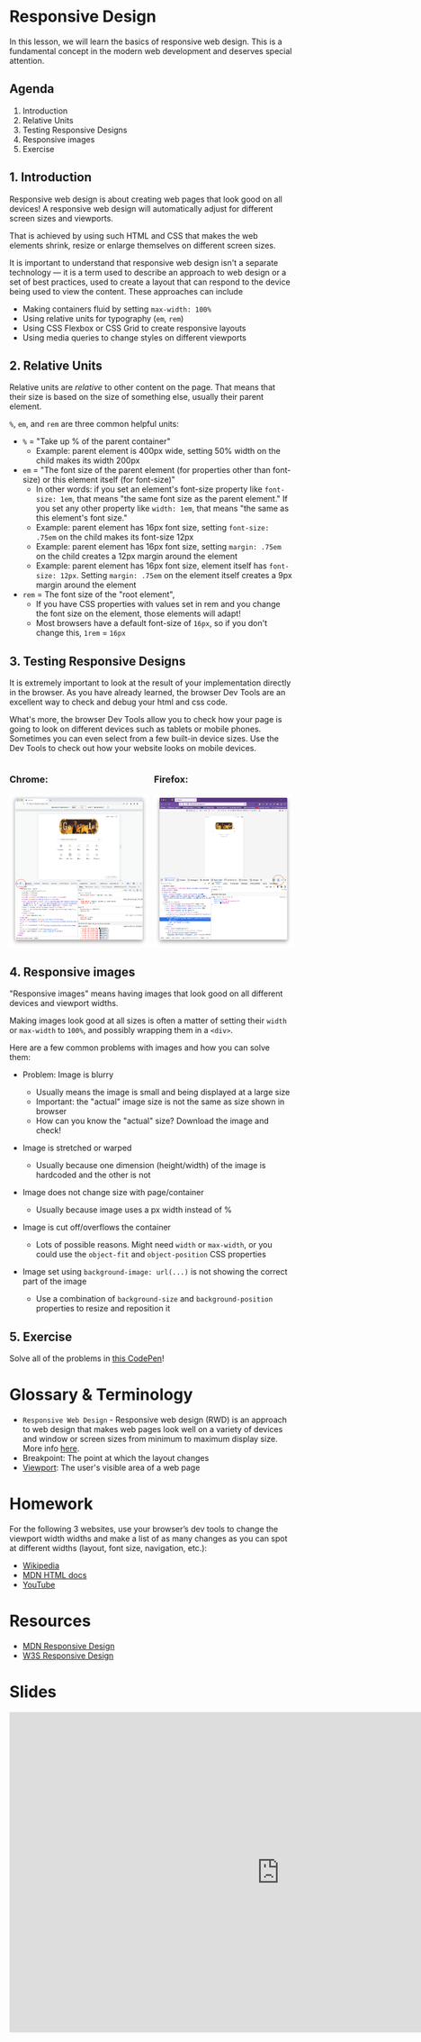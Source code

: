 <!-- ---
title: Lesson 10 - Responsive Design & Images
nav_order: 10
--- -->

# Responsive Design

In this lesson, we will learn the basics of responsive web design. This is a fundamental concept in the modern web development and deserves special attention.

## Agenda

1. Introduction
2. Relative Units
3. Testing Responsive Designs
4. Responsive images
5. Exercise

## 1. Introduction

Responsive web design is about creating web pages that look good on all devices! A responsive web design will automatically adjust for different screen sizes and viewports.

That is achieved by using such HTML and CSS that makes the web elements shrink, resize or enlarge themselves on different screen sizes.

It is important to understand that responsive web design isn't a separate technology — it is a term used to describe an approach to web design or a set of best practices, used to create a layout that can respond to the device being used to view the content. These approaches can include

- Making containers fluid by setting `max-width: 100%`
- Using relative units for typography (`em`, `rem`)
- Using CSS Flexbox or CSS Grid to create responsive layouts
- Using media queries to change styles on different viewports

## 2. Relative Units

Relative units are _relative_ to other content on the page. That means that their size is based on the size of something else, usually their parent element.

`%`, `em`, and `rem` are three common helpful units:

- `%` = "Take up % of the parent container"
  - Example: parent element is 400px wide, setting 50% width on the child makes its width 200px
- `em` = "The font size of the parent element (for properties other than font-size) or this element itself (for font-size)"
  - In other words: if you set an element's font-size property like `font-size: 1em`, that means "the same font size as the parent element." If you set any other property like `width: 1em`, that means "the same as this element's font size."
  - Example: parent element has 16px font size, setting `font-size: .75em` on the child makes its font-size 12px
  - Example: parent element has 16px font size, setting `margin: .75em` on the child creates a 12px margin around the element
  - Example: parent element has 16px font size, element itself has `font-size: 12px`. Setting `margin: .75em` on the element itself creates a 9px margin around the element
- `rem` = The font size of the "root element", <html>
  - If you have CSS properties with values set in rem and you change the font size on the <html> element, those elements will adapt!
  - Most browsers have a default font-size of `16px`, so if you don't change this, `1rem` = `16px`

## 3. Testing Responsive Designs

It is extremely important to look at the result of your implementation directly in the browser. As you have already learned, the browser Dev Tools are an excellent way to check and debug your html and css code.

What's more, the browser Dev Tools allow you to check how your page is going to look on different devices such as tablets or mobile phones. Sometimes you can even select from a few built-in device sizes. Use the Dev Tools to check out how your website looks on mobile devices.

<div style="display: flex; flex-direction: row; justify-content: space-between; align-items: center;">
  <div style="width: 49%">
    <h3>Chrome:</h3>
    <img width="100%" alt="The menu that appears when you inspect in Chrome, with the responsive design mode button circled" src="./responsive-design-chrome.png" />
  </div>
  <div style="width: 49%">
    <h3>Firefox:</h3>
    <img width="100%" alt="The menu that appears when you inspect in Firefox, with the responsive design mode button circled" src="./responsive-design-firefox.png" />
  </div>
</div>

## 4. Responsive images

"Responsive images" means having images that look good on all different devices and viewport widths.

Making images look good at all sizes is often a matter of setting their `width` or `max-width` to `100%`, and possibly wrapping them in a `<div>`.

Here are a few common problems with images and how you can solve them:

- Problem: Image is blurry

  - Usually means the image is small and being displayed at a large size
  - Important: the "actual" image size is not the same as size shown in browser
  - How can you know the "actual" size? Download the image and check!

- Image is stretched or warped

  - Usually because one dimension (height/width) of the image is hardcoded and the other is not

- Image does not change size with page/container

  - Usually because image uses a px width instead of %

- Image is cut off/overflows the container

  - Lots of possible reasons. Might need `width` or `max-width`, or you could use the `object-fit` and `object-position` CSS properties

- Image set using `background-image: url(...)` is not showing the correct part of the image
  - Use a combination of `background-size` and `background-position` properties to resize and reposition it

## 5. Exercise

Solve all of the problems in [this CodePen](https://codepen.io/redi-school/pen/OJBQwON)!

# Glossary & Terminology

- `Responsive Web Design` - Responsive web design (RWD) is an approach to web design that makes web pages look well on a variety of devices and window or screen sizes from minimum to maximum display size. More info [here](https://en.wikipedia.org/wiki/Responsive_web_design).
- Breakpoint: The point at which the layout changes
- [Viewport](https://www.w3schools.com/css/css_rwd_viewport.asp): The user's visible area of a web page

# Homework

For the following 3 websites, use your browser’s dev tools to change the viewport width widths and make a list of as many changes as you can spot at different widths (layout, font size, navigation, etc.):

- [Wikipedia](https://en.wikipedia.org/wiki/Main_Page)
- [MDN HTML docs](https://developer.mozilla.org/en-US/docs/Web/HTML)
- [YouTube](https://youtube.com)

# Resources

- [MDN Responsive Design](https://developer.mozilla.org/en-US/docs/Learn/CSS/CSS_layout/Responsive_Design)
- [W3S Responsive Design](https://www.w3schools.com/html/html_responsive.asp)

# Slides

<iframe src="https://docs.google.com/presentation/d/e/2PACX-1vQO1aoZVE0Bv6zOUqhvPd4gM-XnyPErkzbQljQsj7zLRHtKr6NkSmXGAhs9iLzwGKilQX45D5TCFFzX/embed" frameborder="0" width="960" height="569" allowfullscreen="true" mozallowfullscreen="true" webkitallowfullscreen="true"></iframe>
